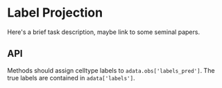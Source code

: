 # Label Projection

Here's a brief task description, maybe link to some seminal papers.

## API

Methods should assign celltype labels to `adata.obs['labels_pred']`. The true labels are contained in `adata['labels']`.
